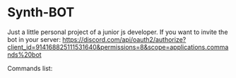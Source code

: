 # Synth-BOT
Just a little personal project of a junior js developer.
If you want to invite the bot in your server: https://discord.com/api/oauth2/authorize?client_id=914168825111531640&permissions=8&scope=applications.commands%20bot

Commands list: 
